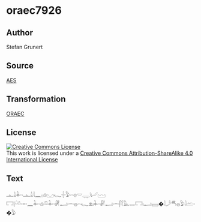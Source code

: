 # oraec7926

## Author

Stefan Grunert

## Source

[AES](https://github.com/simondschweitzer/aes)

## Transformation

[ORAEC](https://oraec.github.io/)

## License

<a rel="license" href="http://creativecommons.org/licenses/by-sa/4.0/"><img alt="Creative Commons License" style="border-width:0" src="https://i.creativecommons.org/l/by-sa/4.0/88x31.png" /></a><br />This work is licensed under a <a rel="license" href="http://creativecommons.org/licenses/by-sa/4.0/">Creative Commons Attribution-ShareAlike 4.0 International License</a>

## Text

𓊵𓏙𓇓𓏏𓊵𓏙𓇋𓈖𓊪𓁶𓈋𓆑𓏶𓅱𓏏𓊖𓎟𓇾𓂦𓈉<br>
𓉐𓊤𓏐𓏊𓏒𓈖𓇓𓏏𓁶𓌨𓇓𓏏𓏞𓂝𓏛𓐍𓏏𓆑𓁷𓏤𓇓𓏏𓏞𓂝𓏛𓋴𓌉𓅓𓂋𓉐𓏤𓂝𓈙�𓇋𓌳𓄪𓐍𓅱𓇋𓂧�𓅱<br>
